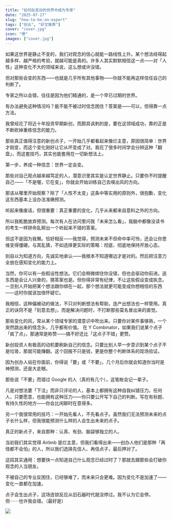 ```yaml
---
title: "如何在变动的世界中成为专家"
date: "2025-07-27"
slug: "how-to-be-an-expert"
tags: ["创业", "好文推荐"]
cover: "cover.jpg"
icon: "😎"
images: ["cover.jpg"]
---
```

如果这世界是静止不变的，我们对观念的信心就能一路线性上升。某个想法经得起越多样、越严格的考验，就越可能是真的。许多人其实默默相信这一点——对「人性」这种变化不大的领域来说，这么想或许没错。



但对那些会变的东西——也就是几乎所有其他事物——你就不能再这样信任自己的判断了。



专家之所以会错，往往是因为他们精通的，是一个早已过期的世界。



有办法避免这种情况吗？能不能不被过时信念困住？答案是——可以，但得靠一点方法。



我曾经花了将近十年投资早期新创，而颇具讽刺的是，要在这领域成功，靠的正是不断砍掉重练信念的能力。



那些真正值得注意的新创点子，一开始几乎都看起来像烂主意，原因很简单：世界才刚变，而这个变化刚好让它从坏变成了对。我花了很多时间学会分辨这种「翻盘」，而这套技巧，其实也能套用在一切新想法上。



第一步，养成一种信念：世界一定会变。



那些对自己观点越来越笃定的人，潜意识里其实是认定世界静止。只要你不时提醒自己——「不是喔，它在变」，你就会开始训练自己去嗅出风的方向。



那该从哪里开始观察？除了「人性不太变」这条中等实用的原则外，很抱歉，变化这东西基本上没办法准确预测。



听起来像废话，但很重要：真正重要的变化，几乎从来都来自意料之外的方向。



所以我乾脆放弃预测。每次有人在访问里问我「未来怎么看」，我脑中都像没读书的考生一样拼命乱掰出一个听起来不错的答案。



但这不是因为我懒。恰好相反——我觉得，预测未来不但命中率可怜，还会让你思维变得僵硬。与其乱猜，不如选择更实际的策略：彻底、彻底地保持开放心态。



别自以为知道方向，先诚实地承认——我根本不知道哪边才是对的。然后把注意力全放在感知变化的能力上。



当然，你可以有一些假设性想法。它们会稍微绑住你没错，但也会驱动你前进。追东西是会让人兴奋的，猜答案也是。但你得非常有纪律，不让这些假设变成执念。
一旦别人开始把某个想法跟你绑在一起，那个想法就更可能变成你想相信的东西——这时你就该加倍怀疑它。



我相信，这种偏被动的做法，不只对判断想法有帮助，连产出想法也一样管用。真正的诀窍不是「刻意去想」，而是解决问题时，不打断那些莫名冒出来的直觉。



那些变化的风，常从某个领域专家的潜意识中吹出来。只要你对某件事够熟，一个突然跳出来的怪念头，几乎都有价值。
在 Y Combinator，如果我们说某个点子「疯了点」，那通常是称赞——搞不好还比「这点子不错」更赞。



新创投资人有极高的动机要刷新自己的信念。只要比别人早一步意识到某个点子不是垃圾，那就可能赚翻。这个回报不只是钱，更是你整个判断体系的现场验证。



因为创办人站在你面前，你得说「要」或「不要」，几个月后你就会知道你当时是神预测，还是大走眼。



那些说「不要」而错过 Google 的人（真的有几个），这笔帐会记一辈子。



凡是对想法要「下注」而非只评论的人，基本上都拥有这种自我纠错压力。任何人，只要愿意，也能拥有这种压力——你只要公开写下自己的判断。写在有标题、有持久性的地方——你会比闲聊时在意得多。



另一个我很常用的技巧：一开始先看人，不先看点子。虽然我们无法预测未来的点子长什么样，但我很能预测什么样的人会生出未来的点子。



真正的新点子，来自那种：认真、有劲、脑袋够独立的人。



当初我们其实觉得 Airbnb 是烂主意，但我们看得出来——创办人他们是那种「再怪都不会怕」的人，所以我们选择先信人、再信点子，最后押对了。



这招其实通用：想要快一点知道自己什么观念已经过时了？那就去跟那些会打破你观念的人当朋友。



不被自己的专业反困住，已经够难了，而未来只会更难。因为变化不是加速了——变化一直都在加速。



点子会生出点子，这场连锁反应从旧石器时代就没停过。我不认为它会停。
但⋯⋯也许我会错。（最好是）




![](https://prod-files-secure.s3.us-west-2.amazonaws.com/112d0858-5090-4d34-a606-b75eb8d65fd2/46476355-9cf3-4e99-9b7a-3531bc426380/1000202064.png?X-Amz-Algorithm=AWS4-HMAC-SHA256&X-Amz-Content-Sha256=UNSIGNED-PAYLOAD&X-Amz-Credential=ASIAZI2LB4665DBSLGDV%2F20251003%2Fus-west-2%2Fs3%2Faws4_request&X-Amz-Date=20251003T021952Z&X-Amz-Expires=3600&X-Amz-Security-Token=IQoJb3JpZ2luX2VjEKL%2F%2F%2F%2F%2F%2F%2F%2F%2F%2FwEaCXVzLXdlc3QtMiJHMEUCIAomFU07B8ECZ3xys%2FnUvCepvRQxtN9lSpxbW7%2BI94WnAiEA2HHWVg89O1K0WdVodD4S1cljnkpQk5jOny8zgH7VVxoq%2FwMIOhAAGgw2Mzc0MjMxODM4MDUiDCggrNoNy%2BmoMTXkuSrcA0Fb8zGZvvHhVOIuPT%2FL3t%2B%2FTtYmeXmOl5%2FE0qtcOp3QCMdiFQB0BoQXjn5heWiSNtVUdS6u2YTEXcAmCKZMXS4jpVK9BRi3i%2BuO%2BQ1pk%2F6gc%2BojIfRQsHprCiTJiR54qd9tLVmSG%2F0qLkXM4vqdUFXkw355LQJ0wda2cG%2F%2BPMk5qCkZSo8qpfVunr4eqNUcYRrPzGI7lmzAk%2B8xBF%2Fl1vMq8HS%2Bv4Gw7iaGXM9mJGLacnQ%2FVCwGMtHEvYyek0WQG%2B1Mx2c1bC5E7Ugv51v0UUCvya9sslQaYbCA7U0uAQ%2Bao5OOi1mUX4ed0FNWbj0HLYuY%2F9TEjsnZCIEKMbhC9TKayOXPZyUXj81x21GEZ9yrKfadViGna8ADxFva%2Fs4jTD6A%2BJSba1FULEv16AgcRbbj9enTlwiLXzUI6nDa8TA0kKJanQ2XXrpdSSzjRCYtY5KDK1%2Be8w1I1Pr4gGTyEAOxXOC86BK9J3388qFl2jySvQv4dOPp0yDlF2seVriHgrRUmf6%2BanYQOdwA1frJ7ng22HqCl5y3bUoqQRJtxAsb%2Frn5YXGLf785y0J9lPpVZBXPa%2BHgAbD%2Fo6S6%2BQ%2FiM3%2BZYrDjwSe%2B97yP2jtBBruKQ0Vp%2FdN5Y%2FSy1zYGMPfI%2FMYGOqUBeMgI5rxR%2F7gWT1cDN6ii8gaV1D4SOV%2BAzEklBHRlMbbOJrtwxmmCI7s9t0ddATd8N6ydfpSfh9YmDpU9RI7dHgjKkulrNJI8KncMfpN5j8pYx1uC8Pp7My8Aynm%2FwSdbjGOriwBdIj3UJHvJi4nmQ9TX%2BXlnMp3atkxXOE7zVmbRD9%2BlHNecZDX14bVvZ9SFc4j4KlNSiebCzLTXQ08vJgr26TfK&X-Amz-Signature=cda92bc8cd1d9a59ec54e7649161a7db7026a323d7477570adee01d49877c791&X-Amz-SignedHeaders=host&x-amz-checksum-mode=ENABLED&x-id=GetObject)

